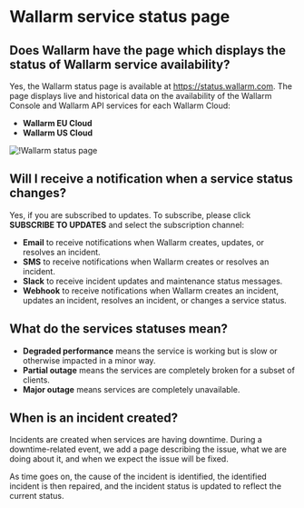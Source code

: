 # Wallarm service status page

## Does Wallarm have the page which displays the status of Wallarm service availability?

Yes, the Wallarm status page is available at https://status.wallarm.com. The page displays live and historical data on the availability of the Wallarm Console and Wallarm API services for each Wallarm Cloud:

* **Wallarm EU Cloud**
* **Wallarm US Cloud**

![!Wallarm status page](../images/status-page.png)

## Will I receive a notification when a service status changes?

Yes, if you are subscribed to updates. To subscribe, please click **SUBSCRIBE TO UPDATES** and select the subscription channel:

* **Email** to receive notifications when Wallarm creates, updates, or resolves an incident.
* **SMS** to receive notifications when Wallarm creates or resolves an incident.
* **Slack** to receive incident updates and maintenance status messages.
* **Webhook** to receive notifications when Wallarm creates an incident, updates an incident, resolves an incident, or changes a service status.

## What do the services statuses mean?

* **Degraded performance** means the service is working but is slow or otherwise impacted in a minor way.
* **Partial outage** means the services are completely broken for a subset of clients.
* **Major outage** means services are completely unavailable.

## When is an incident created?

Incidents are created when services are having downtime. During a downtime-related event, we add a page describing the issue, what we are doing about it, and when we expect the issue will be fixed.

As time goes on, the cause of the incident is identified, the identified incident is then repaired, and the incident status is updated to reflect the current status.
